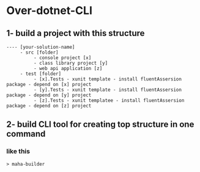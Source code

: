 # Over-dotnet-CLI


## 1- build a project with this structure

```
---- [your-solution-name]
     - src [folder]
          - console project [x]
          - class library project [y]
          - web api application [z]
     - test [folder]
          - [x].Tests - xunit template - install fluentAssersion package - depend on [x] project
          - [y].Tests - xunit template - install fluentAssersion package - depend on [y] project
          - [z].Tests - xunit templatee - install fluentAssersion package - depend on [z] project
```

## 2- build CLI tool for creating top structure in one command

### like this
```
> maha-builder
```

